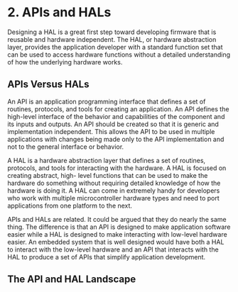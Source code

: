 # 2. APIs and HALs

Designing a HAL is a great first step toward developing firmware that is
reusable and hardware independent. The HAL, or hardware abstraction layer, provides
the application developer with a standard function set that can be used to access
hardware functions without a detailed understanding of how the underlying hardware
works.

## APIs Versus HALs

An API is an application programming interface that defines a set of routines,
protocols, and tools for creating an application. An API defines the high-level interface
of the behavior and capabilities of the component and its inputs and outputs. An API
should be created so that it is generic and implementation independent. This allows
the API to be used in multiple applications with changes being made only to the API
implementation and not to the general interface or behavior.

A HAL is a hardware abstraction layer that defines a set of routines, protocols, and
tools for interacting with the hardware. A HAL is focused on creating abstract, high-­
level functions that can be used to make the hardware do something without requiring
detailed knowledge of how the hardware is doing it. A HAL can come in extremely handy
for developers who work with multiple microcontroller hardware types and need to port
applications from one platform to the next.

APIs and HALs are related. It could be argued that they do nearly the same thing.
The difference is that an API is designed to make application software easier while a HAL
is designed to make interacting with low-level hardware easier. An embedded system
that is well designed would have both a HAL to interact with the low-level hardware
and an API that interacts with the HAL to produce a set of APIs that simplify application
development.

## The API and HAL Landscape
